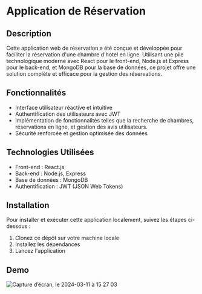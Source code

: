 # Application de Réservation 

## Description

Cette application web de réservation a été conçue et développée pour faciliter la réservation d'une chambre d'hotel en ligne. Utilisant une pile technologique moderne avec React pour le front-end, Node.js et Express pour le back-end, et MongoDB pour la base de données, ce projet offre une solution complète et efficace pour la gestion des réservations.

## Fonctionnalités

- Interface utilisateur réactive et intuitive
- Authentification des utilisateurs avec JWT
- Implémentation de fonctionnalités telles que la recherche de chambres, réservations en ligne, et gestion des avis utilisateurs.
- Sécurité renforcée et gestion optimisée des données

## Technologies Utilisées

- Front-end : React.js
- Back-end : Node.js, Express
- Base de données : MongoDB
- Authentification : JWT (JSON Web Tokens)


## Installation

Pour installer et exécuter cette application localement, suivez les étapes ci-dessous :

1. Clonez ce dépôt sur votre machine locale
2. Installez les dépendances
3. Lancez l'application 

 ## Demo
![Capture d’écran, le 2024-03-11 à 15 27 03](https://github.com/WinnerPindi/BookNowApp/assets/90834225/fce73192-78b5-421c-8c69-406c4f793442)

 
